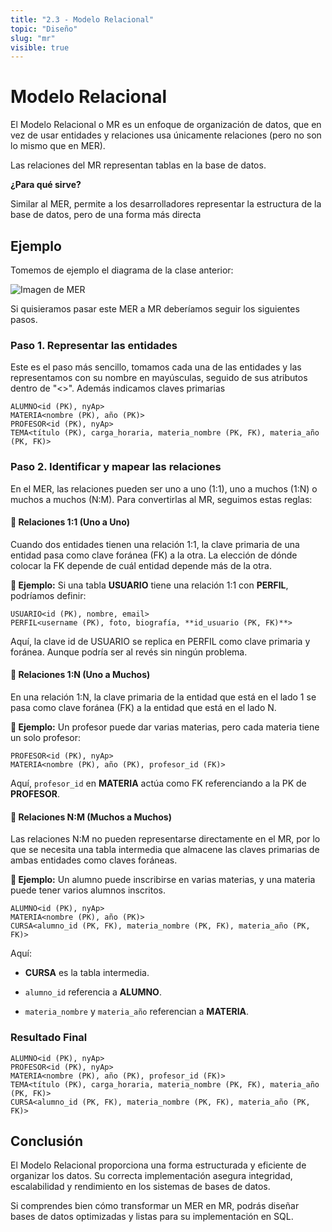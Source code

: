 ```yaml
---
title: "2.3 - Modelo Relacional"
topic: "Diseño"
slug: "mr"
visible: true
---
```


# Modelo Relacional

El Modelo Relacional o MR es un enfoque de organización de datos, que en vez de usar entidades y relaciones usa únicamente relaciones (pero no son lo mismo que en MER).

Las relaciones del MR representan tablas en la base de datos.

**¿Para qué sirve?**

Similar al MER, permite a los desarrolladores representar la estructura de la base de datos, pero de una forma más directa

## Ejemplo

Tomemos de ejemplo el diagrama de la clase anterior:

<img src="/images/mer.webp" alt="Imagen de MER" />

Si quisieramos pasar este MER a MR deberíamos seguir los siguientes pasos.

### Paso 1. Representar las entidades

Este es el paso más sencillo, tomamos cada una de las entidades y las representamos con su nombre en mayúsculas, seguido de sus atributos dentro de "<>". Además indicamos claves primarias

```plaintext
ALUMNO<id (PK), nyAp>
MATERIA<nombre (PK), año (PK)>
PROFESOR<id (PK), nyAp>
TEMA<título (PK), carga_horaria, materia_nombre (PK, FK), materia_año (PK, FK)>
```

### Paso 2. Identificar y mapear las relaciones

En el MER, las relaciones pueden ser uno a uno (1:1), uno a muchos (1:N) o muchos a muchos (N:M). Para convertirlas al MR, seguimos estas reglas:

#### 🔹 Relaciones 1:1 (Uno a Uno)

Cuando dos entidades tienen una relación 1:1, la clave primaria de una entidad pasa como clave foránea (FK) a la otra. La elección de dónde colocar la FK depende de cuál entidad depende más de la otra.

**📌 Ejemplo:** Si una tabla **USUARIO** tiene una relación 1:1 con **PERFIL**, podríamos definir:

```plaintext
USUARIO<id (PK), nombre, email>
PERFIL<username (PK), foto, biografía, **id_usuario (PK, FK)**>
```

Aquí, la clave id de USUARIO se replica en PERFIL como clave primaria y foránea. Aunque podría ser al revés sin ningún problema.

#### 🔹 Relaciones 1:N (Uno a Muchos)

En una relación 1:N, la clave primaria de la entidad que está en el lado 1 se pasa como clave foránea (FK) a la entidad que está en el lado N.

**📌 Ejemplo:** Un profesor puede dar varias materias, pero cada materia tiene un solo profesor:

```plaintext
PROFESOR<id (PK), nyAp>
MATERIA<nombre (PK), año (PK), profesor_id (FK)>
```

Aquí, `profesor_id` en **MATERIA** actúa como FK referenciando a la PK de **PROFESOR**.

#### 🔹 Relaciones N:M (Muchos a Muchos)

Las relaciones N:M no pueden representarse directamente en el MR, por lo que se necesita una tabla intermedia que almacene las claves primarias de ambas entidades como claves foráneas.

**📌 Ejemplo:** Un alumno puede inscribirse en varias materias, y una materia puede tener varios alumnos inscritos.

```plaintext
ALUMNO<id (PK), nyAp>
MATERIA<nombre (PK), año (PK)>
CURSA<alumno_id (PK, FK), materia_nombre (PK, FK), materia_año (PK, FK)>
```

Aquí:

- **CURSA** es la tabla intermedia.

- `alumno_id` referencia a **ALUMNO**.

- `materia_nombre` y `materia_año` referencian a **MATERIA**.

### Resultado Final

```plaintext
ALUMNO<id (PK), nyAp>
PROFESOR<id (PK), nyAp>
MATERIA<nombre (PK), año (PK), profesor_id (FK)>
TEMA<título (PK), carga_horaria, materia_nombre (PK, FK), materia_año (PK, FK)>
CURSA<alumno_id (PK, FK), materia_nombre (PK, FK), materia_año (PK, FK)>
```

## Conclusión

El Modelo Relacional proporciona una forma estructurada y eficiente de organizar los datos. Su correcta implementación asegura integridad, escalabilidad y rendimiento en los sistemas de bases de datos.

Si comprendes bien cómo transformar un MER en MR, podrás diseñar bases de datos optimizadas y listas para su implementación en SQL.
